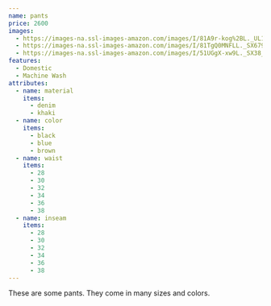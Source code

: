 ```yaml
---
name: pants
price: 2600
images:
  - https://images-na.ssl-images-amazon.com/images/I/81A9r-kog%2BL._UL1500_.jpg
  - https://images-na.ssl-images-amazon.com/images/I/81TgQ0MNFLL._SX679._SX._UX._SY._UY_.jpg
  - https://images-na.ssl-images-amazon.com/images/I/51UGgX-xw9L._SX38_SY50_CR,0,0,38,50_.jpg
features:
  - Domestic
  - Machine Wash
attributes:
  - name: material
    items:
      - denim
      - khaki
  - name: color
    items:
      - black
      - blue
      - brown
  - name: waist
    items:
      - 28
      - 30
      - 32
      - 34
      - 36
      - 38
  - name: inseam
    items:
      - 28
      - 30
      - 32
      - 34
      - 36
      - 38
---
```


These are some pants. They come in many sizes and colors.

